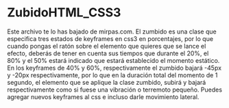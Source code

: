 # ZubidoHTML_CSS3
Este archivo te lo has bajado de mirpas.com. El zumbido es una clase que especifica tres estados de keyframes en css3 en porcentajes, por lo que cuando pongas el ratón sobre el elemento que quieres que se lance el efecto, deberás de tener en cuenta sus tiempos que durante el 20%, el 80% y el 50% estará indicado que estará establecido el momento estático.
En los keyframes de 40% y 60%, respectivamente el zumbido bajará -45px y -20px respectivamente, por lo que en la duración total del momento de 1 segundo, el elemento que se aplique la clase zumbido, subirá y bajará respectivamente como si fuese una vibración o terremoto pequeño.
Puedes agregar nuevos keyframes al css e incluso darle movimiento lateral.
